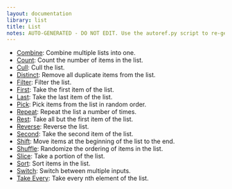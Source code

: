 ```yaml
---
layout: documentation
library: list
title: List
notes: AUTO-GENERATED - DO NOT EDIT. Use the autoref.py script to re-generate this file.
---
```

* [Combine](/node/reference/list/combine.html): Combine multiple lists into one.
* [Count](/node/reference/list/count.html): Count the number of items in the list.
* [Cull](/node/reference/list/cull.html): Cull the list.
* [Distinct](/node/reference/list/distinct.html): Remove all duplicate items from the list.
* [Filter](/node/reference/list/filter.html): Filter the list.
* [First](/node/reference/list/first.html): Take the first item of the list.
* [Last](/node/reference/list/last.html): Take the last item of the list.
* [Pick](/node/reference/list/pick.html): Pick items from the list in random order.
* [Repeat](/node/reference/list/repeat.html): Repeat the list a number of times.
* [Rest](/node/reference/list/rest.html): Take all but the first item of the list.
* [Reverse](/node/reference/list/reverse.html): Reverse the list.
* [Second](/node/reference/list/second.html): Take the second item of the list.
* [Shift](/node/reference/list/shift.html): Move items at the beginning of the list to the end.
* [Shuffle](/node/reference/list/shuffle.html): Randomize the ordering of items in the list.
* [Slice](/node/reference/list/slice.html): Take a portion of the list.
* [Sort](/node/reference/list/sort.html): Sort items in the list.
* [Switch](/node/reference/list/switch.html): Switch between multiple inputs.
* [Take Every](/node/reference/list/take_every.html): Take every nth element of the list.

